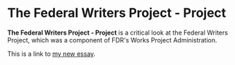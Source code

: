 # The Federal Writers Project - Project

 **The Federal Writers Project - Project** is a critical look at the Federal Writers Project, which was a component of FDR's Works Project Administration. 

This is a link to [my new essay](sample-essay).
